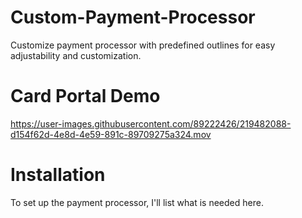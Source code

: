 # Custom-Payment-Processor

Customize payment processor with predefined outlines for easy adjustability and customization.

# Card Portal Demo

https://user-images.githubusercontent.com/89222426/219482088-d154f62d-4e8d-4e59-891c-89709275a324.mov


# Installation

To set up the payment processor, I'll list what is needed here.
